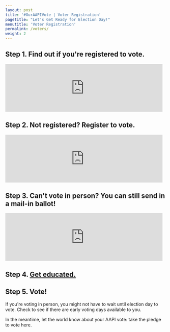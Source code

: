 ```yaml
---
layout: post
title: '#OurAAPIVote | Voter Registration'
pagetitle: "Let's Get Ready for Election Day!"
menutitle: 'Voter Registration'
permalink: /voters/
weight: 2
---
```


<h2 id="registrationcheck">Step 1. <a>Find out if you're registered to vote.</a></h2>

<script type="text/javascript">
$(document).ready(function(){
	$("#VDO-REG").hide();

	$( "#registrationcheck" ).click(function() {
		$( "#VDO-REG" ).toggle();
	});
});
</script>

<iframe src="https://verify.vote.org/?partner=408186" width="98%" marginheight="0" frameborder="0" id="frame3" scrollable="no" id="VDO-REG"></iframe>
<script type="text/javascript" src="//cdnjs.cloudflare.com/ajax/libs/iframe-resizer/3.5.3/iframeResizer.min.js"></script>
<script type="text/javascript">iFrameResize({ log:true, checkOrigin:false});</script>

<h2 id="registertovote">Step 2. <a>Not registered? Register to vote.</a></h2>

<script type="text/javascript">
$(document).ready(function(){
	$("#VDO-RTV").hide();

	$( "#registertovote" ).click(function() {
		$( "#VDO-RTV" ).toggle();
	});
});
</script>

<iframe src="https://register.vote.org/?partner=408186" width="98%" marginheight="0" frameborder="0" id="frame1" scrollable ="no" id="VDO-RTV"></iframe>
<script type="text/javascript" src="//cdnjs.cloudflare.com/ajax/libs/iframe-resizer/3.5.3/iframeResizer.min.js" ></script>
<script type="text/javascript">iFrameResize({ log:true, checkOrigin:false});</script>

<h2 id="vbm">Step 3. <a>Can't vote in person? You can still send in a mail-in ballot!</a></h2>

<script type="text/javascript">
$(document).ready(function(){
	$("#VDO-VBM").hide();

	$( "#vbm" ).click(function() {
		$( "#VDO-VBM" ).toggle();
	});
});
</script>

<iframe src="https://absentee.vote.org/?partner=408186" width="98%" marginheight="0" frameborder="0" id="frame2" scrollable="no" id="VDO-VBM"></iframe>
<script type="text/javascript" src="//cdnjs.cloudflare.com/ajax/libs/iframe-resizer/3.5.3/iframeResizer.min.js" ></script>
<script type="text/javascript">iFrameResize({ log:true, checkOrigin:false});</script>

<h2>Step 4. <a href="http://vote.18mr.org/learn">Get educated.</a></h2>

<h2>Step 5. Vote!</h2>

<p>If you're voting in person, you might not have to wait until election day to vote. Check to see if there are early voting days available to you.</p>

<p>In the meantime, let the world know about your AAPI vote: take the pledge to vote here.</p>